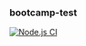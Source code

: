 ### bootcamp-test
[![Node.js CI](https://github.com/Sphesihle-Mkhize/bootcamp-test/actions/workflows/node.js.yml/badge.svg)](https://github.com/Sphesihle-Mkhize/bootcamp-test/actions/workflows/node.js.yml)
